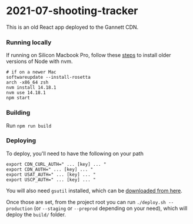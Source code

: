 # 2021-07-shooting-tracker

This is an old React app deployed to the Gannett CDN.


### Running locally
If running on Silicon Macbook Pro, follow these [steps](https://stackoverflow.com/questions/67254339/nvm-install-node-fails-to-install-on-macos-big-sur-m1-chip) to install older versions of Node with nvm.
 
```
# if on a newer Mac
softwareupdate --install-rosetta
arch -x86_64 zsh
nvm install 14.18.1
nvm use 14.18.1
npm start
```

### Building
Run `npm run build`

### Deploying
To deploy, you'll need to have the following on your path
```
export CDN_CURL_AUTH=" ... [key] ... "
export CDN_AUTH=" ... [key] ... "
export USAT_AUTH=" ... [key] ... "
export USCP_AUTH=" ... [key] ... "
```
You will also need `gsutil` installed, which can be [downloaded from here](https://cloud.google.com/storage/docs/gsutil_install#install).

Once those are set, from the project root you can run `./deploy.sh --production` (or `--staging` or `--preprod` depending on your need), which will deploy the `build/` folder.

